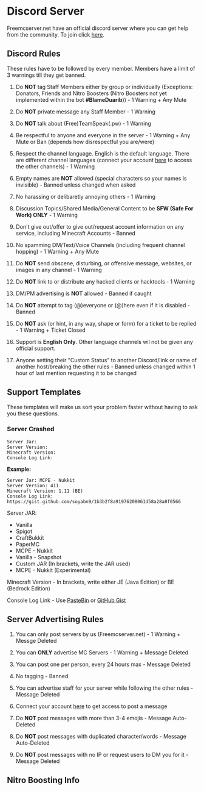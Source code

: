 # Discord Server

Freemcserver.net have an official discord server where you can get help from the community. To join click [here](https://discordapp.com/invite/u99dDtE).

## Discord Rules

These rules have to be followed by every member. Members have a limit of 3 warnings till they get banned.

1. Do **NOT** tag Staff Members either by group or individually \(Exceptions: Donators, Friends and Nitro Boosters \(Nitro Boosters not yet implemented within the bot **#BlameDuarib**\)\) - 1 Warning + Any Mute

2. Do **NOT** private message any Staff Member - 1 Warning

3. Do **NOT** talk about \(Free\)TeamSpeak\(.pw\) - 1 Warning

4. Be respectful to anyone and everyone in the server - 1 Warning + Any Mute or Ban \(depends how disrespectful you are/were\)

5. Respect the channel language. English is the default language. There are different channel languages \(connect your account [here](https://freemcserver.net/panel/user/account) to access the other channels\) - 1 Warning

6. Empty names are **NOT** allowed (special characters so your names is invisible) - Banned unless changed when asked

7. No harassing or delibaretly annoying others - 1 Warning

8. Discussion Topics/Shared Media/General Content to be **SFW (Safe For Work) ONLY** - 1 Warning

9. Don't give out/offer to give out/request account information on any service, including Minecraft Accounts - Banned

10. No spamming DM/Text/Voice Channels (including frequent channel hopping) - 1 Warning + Any Mute

11. Do **NOT** send obscene, disturbing, or offensive message, websites, or images in any channel - 1 Warning

12. Do **NOT** link to or distribute any hacked clients or hacktools - 1 Warning

13. DM/PM advertising is **NOT** allowed - Banned if caught

14. Do **NOT** attempt to tag (@)everyone or (@)here even if it is disabled - Banned

15. Do **NOT** ask (or hint, in any way, shape or form) for a ticket to be replied - 1 Warning + Ticket Closed

16. Support is **English Only**. Other language channels wil not be given any official support.

17. Anyone setting their "Custom Status" to another Discord/link or name of another host/breaking the other rules - Banned unless changed within 1 hour of last mention requesting it to be changed

## Support Templates

These templates will make us sort your problem faster without having to ask you these questions.

### Server Crashed


```
Server Jar:
Server Version:
Minecraft Version:
Console Log Link:
```

**Example:**


```
Server Jar: MCPE - Nukkit
Server Version: 411
Minecraft Version: 1.11 (BE)
Console Log Link: https://gist.github.com/soyabn9/1b3b2f8a91976208061d58a28a8f0566
```

Server JAR:

- Vanilla
- Spigot
- CraftBukkit
- PaperMC
- MCPE - Nukkit
- Vanilla - Snapshot
- Custom JAR (In brackets, write the JAR used)
- MCPE - Nukkit (Experimental)

Minecraft Version - In brackets, write either JE (Java Edition) or BE (Bedrock Edition)

Console Log Link - Use [PasteBin](https://pastebin.com/) or [GitHub Gist](https://gist.github.com/)

## Server Advertising Rules

1. You can only post servers by us (Freemcserver.net) - 1 Warning + Messge Deleted

2. You can **ONLY** advertise MC Servers - 1 Warning + Message Deleted

3. You can post one per person, every 24 hours max - Message Deleted

4. No tagging - Banned

5. You can advertise staff for your server while following the other rules - Message Deleted

6. Connect your account [here](https://freemcserver.net/panel/user/account) to get access to post a message

7. Do **NOT** post messages with more than 3-4 emojis - Message Auto-Deleted

8. Do **NOT** post messages with duplicated character/words - Message Auto-Deleted

9. Do **NOT** post messages with no IP or request users to DM you for it - Message Deleted

## Nitro Boosting Info

